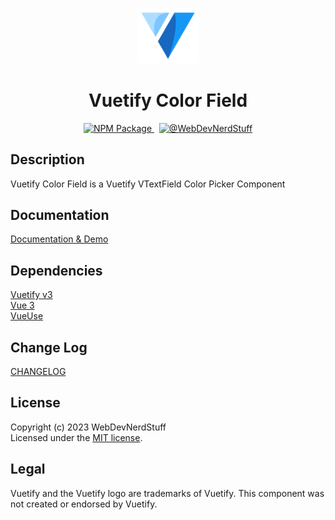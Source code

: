 <p align="center">
  <img alt="Vuetify Logo" width="100" src="https://raw.githubusercontent.com/webdevnerdstuff/vuetify-color-field/main/src/assets/vuetify-logo.svg">
</p>

<p>
  <h1 align="center">Vuetify Color Field</h1>
</p>

<p align="center">
  <a href="https://www.npmjs.com/package/vuetify-color-field">
    <img src="https://www.npmjs.com/package/@webdevnerdstuff/vuetify-color-field?color=1867c0&logo=npm" alt="NPM Package">
  </a>
  &nbsp;
  <a href="https://github.com/webdevnerdstuff/vuetify-color-field">
    <img src="https://img.shields.io/badge/GitHub-WebDevNerdStuff-brightgreen.svg?logo=github" alt="@WebDevNerdStuff">
  </a>
</p>


## Description

Vuetify Color Field is a Vuetify VTextField Color Picker Component

## Documentation
 
[Documentation & Demo](https://webdevnerdstuff.github.io/vuetify-color-field/) 

## Dependencies
 
[Vuetify v3](https://vuetifyjs.com/)  
[Vue 3](https://vuejs.org/)  
[VueUse](https://vueuse.org/)  


## Change Log
 
[CHANGELOG](https://github.com/webdevnerdstuff/vuetify-color-field/blob/master/CHANGELOG.md)


## License

Copyright (c) 2023 WebDevNerdStuff  
Licensed under the [MIT license](https://github.com/webdevnerdstuff/vuetify-color-field/blob/master/LICENSE.md).


## Legal

Vuetify and the Vuetify logo are trademarks of Vuetify. This component was not created or endorsed by Vuetify.
